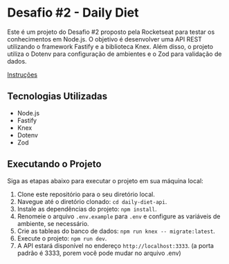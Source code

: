 # Desafio #2 - Daily Diet 

Este é um projeto do Desafio #2 proposto pela Rocketseat para testar os conhecimentos em Node.js. O objetivo é desenvolver uma API REST utilizando o framework Fastify e a biblioteca Knex. Além disso, o projeto utiliza o Dotenv para configuração de ambientes e o Zod para validação de dados.

[Instruções](https://efficient-sloth-d85.notion.site/Desafio-02-be7cdb37aaf74ba898bc6336427fa410)
## Tecnologias Utilizadas

- Node.js
- Fastify
- Knex
- Dotenv
- Zod

## Executando o Projeto

Siga as etapas abaixo para executar o projeto em sua máquina local:

1. Clone este repositório para o seu diretório local.
2. Navegue até o diretório clonado: `cd daily-diet-api`.
3. Instale as dependências do projeto: `npm install`.
4. Renomeie o arquivo `.env.example` para `.env` e configure as variáveis de ambiente, se necessário.
5. Crie as tableas do banco de dados: `npm run knex -- migrate:latest`. 
6. Execute o projeto: `npm run dev`.
7. A API estará disponível no endereço `http://localhost:3333`. 
(a porta padrão é 3333, porem você pode mudar no arquivo .env)


